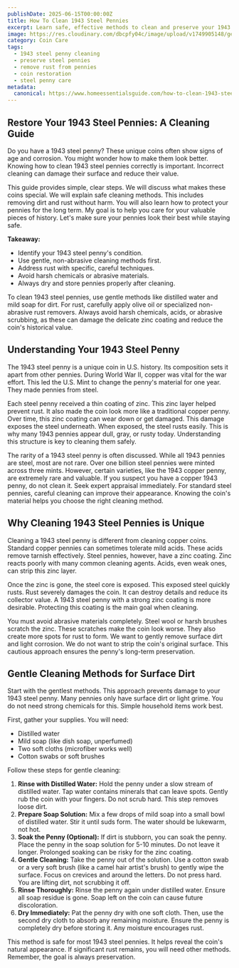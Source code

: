 ```yaml
---
publishDate: 2025-06-15T00:00:00Z
title: How To Clean 1943 Steel Pennies
excerpt: Learn safe, effective methods to clean and preserve your 1943 steel pennies. Prevent damage and protect their value with our expert guide.
image: https://res.cloudinary.com/dbcpfy04c/image/upload/v1749905148/generated_image_1749905147_fouizy.webp
category: Coin Care
tags:
  - 1943 steel penny cleaning
  - preserve steel pennies
  - remove rust from pennies
  - coin restoration
  - steel penny care
metadata:
  canonical: https://www.homeessentialsguide.com/how-to-clean-1943-steel-pennies
---
```


## Restore Your 1943 Steel Pennies: A Cleaning Guide

Do you have a 1943 steel penny? These unique coins often show signs of age and corrosion. You might wonder how to make them look better. Knowing how to clean 1943 steel pennies correctly is important. Incorrect cleaning can damage their surface and reduce their value.

This guide provides simple, clear steps. We will discuss what makes these coins special. We will explain safe cleaning methods. This includes removing dirt and rust without harm. You will also learn how to protect your pennies for the long term. My goal is to help you care for your valuable pieces of history. Let's make sure your pennies look their best while staying safe.

**Takeaway:**

*   Identify your 1943 steel penny's condition.
*   Use gentle, non-abrasive cleaning methods first.
*   Address rust with specific, careful techniques.
*   Avoid harsh chemicals or abrasive materials.
*   Always dry and store pennies properly after cleaning.

To clean 1943 steel pennies, use gentle methods like distilled water and mild soap for dirt. For rust, carefully apply olive oil or specialized non-abrasive rust removers. Always avoid harsh chemicals, acids, or abrasive scrubbing, as these can damage the delicate zinc coating and reduce the coin's historical value.

## Understanding Your 1943 Steel Penny

The 1943 steel penny is a unique coin in U.S. history. Its composition sets it apart from other pennies. During World War II, copper was vital for the war effort. This led the U.S. Mint to change the penny's material for one year. They made pennies from steel.

Each steel penny received a thin coating of zinc. This zinc layer helped prevent rust. It also made the coin look more like a traditional copper penny. Over time, this zinc coating can wear down or get damaged. This damage exposes the steel underneath. When exposed, the steel rusts easily. This is why many 1943 pennies appear dull, gray, or rusty today. Understanding this structure is key to cleaning them safely.

The rarity of a 1943 steel penny is often discussed. While all 1943 pennies are steel, most are not rare. Over one billion steel pennies were minted across three mints. However, certain varieties, like the 1943 copper penny, are extremely rare and valuable. If you suspect you have a copper 1943 penny, do not clean it. Seek expert appraisal immediately. For standard steel pennies, careful cleaning can improve their appearance. Knowing the coin's material helps you choose the right cleaning method.

## Why Cleaning 1943 Steel Pennies is Unique

Cleaning a 1943 steel penny is different from cleaning copper coins. Standard copper pennies can sometimes tolerate mild acids. These acids remove tarnish effectively. Steel pennies, however, have a zinc coating. Zinc reacts poorly with many common cleaning agents. Acids, even weak ones, can strip this zinc layer.

Once the zinc is gone, the steel core is exposed. This exposed steel quickly rusts. Rust severely damages the coin. It can destroy details and reduce its collector value. A 1943 steel penny with a strong zinc coating is more desirable. Protecting this coating is the main goal when cleaning.

You must avoid abrasive materials completely. Steel wool or harsh brushes scratch the zinc. These scratches make the coin look worse. They also create more spots for rust to form. We want to gently remove surface dirt and light corrosion. We do not want to strip the coin's original surface. This cautious approach ensures the penny's long-term preservation.

## Gentle Cleaning Methods for Surface Dirt

Start with the gentlest methods. This approach prevents damage to your 1943 steel penny. Many pennies only have surface dirt or light grime. You do not need strong chemicals for this. Simple household items work best.

First, gather your supplies. You will need:
*   Distilled water
*   Mild soap (like dish soap, unperfumed)
*   Two soft cloths (microfiber works well)
*   Cotton swabs or soft brushes

Follow these steps for gentle cleaning:
1.  **Rinse with Distilled Water:** Hold the penny under a slow stream of distilled water. Tap water contains minerals that can leave spots. Gently rub the coin with your fingers. Do not scrub hard. This step removes loose dirt.
2.  **Prepare Soap Solution:** Mix a few drops of mild soap into a small bowl of distilled water. Stir it until suds form. The water should be lukewarm, not hot.
3.  **Soak the Penny (Optional):** If dirt is stubborn, you can soak the penny. Place the penny in the soap solution for 5-10 minutes. Do not leave it longer. Prolonged soaking can be risky for the zinc coating.
4.  **Gentle Cleaning:** Take the penny out of the solution. Use a cotton swab or a very soft brush (like a camel hair artist's brush) to gently wipe the surface. Focus on crevices and around the letters. Do not press hard. You are lifting dirt, not scrubbing it off.
5.  **Rinse Thoroughly:** Rinse the penny again under distilled water. Ensure all soap residue is gone. Soap left on the coin can cause future discoloration.
6.  **Dry Immediately:** Pat the penny dry with one soft cloth. Then, use the second dry cloth to absorb any remaining moisture. Ensure the penny is completely dry before storing it. Any moisture encourages rust.

This method is safe for most 1943 steel pennies. It helps reveal the coin's natural appearance. If significant rust remains, you will need other methods. Remember, the goal is always preservation.


